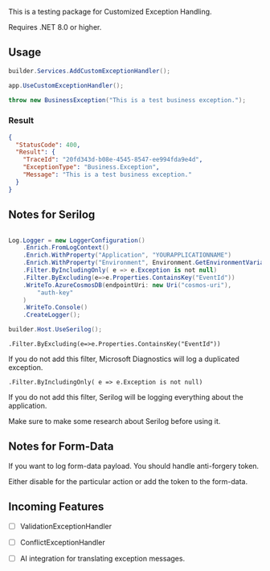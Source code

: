 This is a testing package for Customized Exception Handling.

Requires .NET 8.0 or higher.

## Usage

```csharp 
builder.Services.AddCustomExceptionHandler();
```

```csharp
app.UseCustomExceptionHandler();
```

```csharp
throw new BusinessException("This is a test business exception.");
```

### Result
```json 
{
  "StatusCode": 400,
  "Result": {
    "TraceId": "20fd343d-b08e-4545-8547-ee994fda9e4d",
    "ExceptionType": "Business.Exception",
    "Message": "This is a test business exception."
  }
}
```

## Notes for Serilog

```csharp

Log.Logger = new LoggerConfiguration()
    .Enrich.FromLogContext()
    .Enrich.WithProperty("Application", "YOURAPPLICATIONNAME")
    .Enrich.WithProperty("Environment", Environment.GetEnvironmentVariables())
    .Filter.ByIncludingOnly( e => e.Exception is not null)
    .Filter.ByExcluding(e=>e.Properties.ContainsKey("EventId"))
    .WriteTo.AzureCosmosDB(endpointUri: new Uri("cosmos-uri"),
        "auth-key"
    )
    .WriteTo.Console()
    .CreateLogger();

builder.Host.UseSerilog();
```

    .Filter.ByExcluding(e=>e.Properties.ContainsKey("EventId"))

If you do not add this filter, Microsoft Diagnostics will log a duplicated exception.

    .Filter.ByIncludingOnly( e => e.Exception is not null)

If you do not add this filter, Serilog will be logging everything about the application.

Make sure to make some research about Serilog before using it.

## Notes for Form-Data

If you want to log form-data payload. You should handle anti-forgery token.

Either disable for the particular action or add the token to the form-data.


## Incoming Features

- [ ] ValidationExceptionHandler
- [ ] ConflictExceptionHandler
- [ ] AI integration for translating exception messages.



 